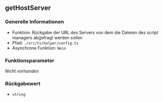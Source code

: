## getHostServer

### Generelle Informationen

- Funktion: Rückgabe der URL des Servers von dem die Dateien des script managers abgefragt werden sollen
- Pfad: `./src/ts/helper/config.ts`
- Asynchrone Funktion: `Nein`

### Funktionsparameter

_Nicht vorhanden_

### Rückgabewert

- `string`
